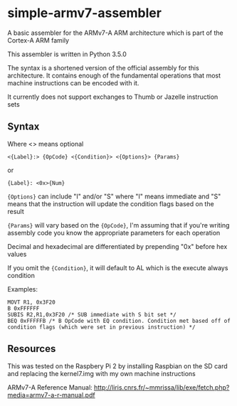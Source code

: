 # simple-armv7-assembler
A basic assembler for the ARMv7-A ARM architecture which is part of the Cortex-A ARM family

This assembler is written in Python 3.5.0

The syntax is a shortened version of the official assembly for this architecture. It contains enough of the fundamental operations that most machine instructions can be encoded with it.

It currently does not support exchanges to Thumb or Jazelle instruction sets

Syntax
------
Where <> means optional

	<{Label}:> {OpCode} <{Condition}> <{Options}> {Params}

or

	{Label}: <0x>{Num}

`{Options}` can include "I" and/or "S" where "I" means immediate and "S" means that the instruction will update the condition flags based on the result

`{Params}` will vary based on the `{OpCode}`, I'm assuming that if you're writing assembly code you know the appropriate parameters for each operation

Decimal and hexadecimal are differentiated by prepending "0x" before hex values

If you omit the `{Condition}`, it will default to AL which is the execute always condition

Examples:

	MOVT R1, 0x3F20
	B 0xFFFFFF
	SUBIS R2,R1,0x3F20 /* SUB immediate with S bit set */
	BEQ 0xFFFFFB /* B OpCode with EQ condition. Condition met based off of condition flags (which were set in previous instruction) */

Resources
--------
This was tested on the Raspbery Pi 2 by installing Raspbian on the SD card and replacing the kernel7.img with my own machine instructions

ARMv7-A Reference Manual: http://liris.cnrs.fr/~mmrissa/lib/exe/fetch.php?media=armv7-a-r-manual.pdf
